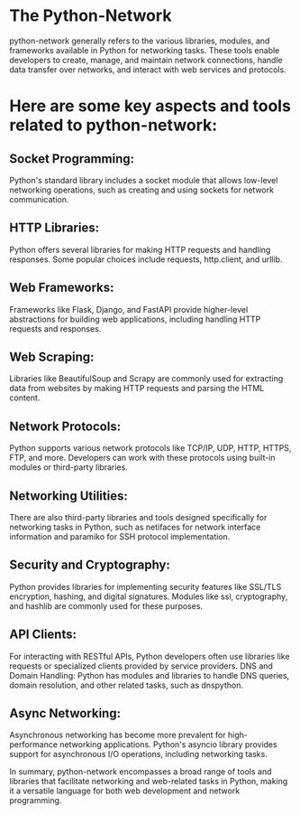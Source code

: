#	The Python-Network

python-network generally refers to the various libraries, modules, and frameworks available in Python for networking tasks. These tools enable developers to create, manage, and maintain network connections, handle data transfer over networks, and interact with web services and protocols.

#	Here are some key aspects and tools related to python-network:

##	Socket Programming:
Python's standard library includes a socket module that allows low-level networking operations, such as creating and using sockets for network communication.

##	HTTP Libraries:
Python offers several libraries for making HTTP requests and handling responses. Some popular choices include requests, http.client, and urllib.

##	Web Frameworks:
Frameworks like Flask, Django, and FastAPI provide higher-level abstractions for building web applications, including handling HTTP requests and responses.

##	Web Scraping:
Libraries like BeautifulSoup and Scrapy are commonly used for extracting data from websites by making HTTP requests and parsing the HTML content.

##	Network Protocols:
Python supports various network protocols like TCP/IP, UDP, HTTP, HTTPS, FTP, and more. Developers can work with these protocols using built-in modules or third-party libraries.

##	Networking Utilities:
There are also third-party libraries and tools designed specifically for networking tasks in Python, such as netifaces for network interface information and paramiko for SSH protocol implementation.

##	Security and Cryptography:
Python provides libraries for implementing security features like SSL/TLS encryption, hashing, and digital signatures. Modules like ssl, cryptography, and hashlib are commonly used for these purposes.

##	API Clients:
For interacting with RESTful APIs, Python developers often use libraries like requests or specialized clients provided by service providers.
DNS and Domain Handling: Python has modules and libraries to handle DNS queries, domain resolution, and other related tasks, such as dnspython.

##	Async Networking:
Asynchronous networking has become more prevalent for high-performance networking applications. Python's asyncio library provides support for asynchronous I/O operations, including networking tasks.

In summary, python-network encompasses a broad range of tools and libraries that facilitate networking and web-related tasks in Python, making it a versatile language for both web development and network programming.

